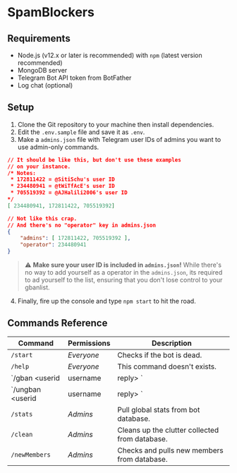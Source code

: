 # SpamBlockers

## Requirements
* Node.js (v12.x or later is recommended) with `npm` (latest version recommended)
* MongoDB server
* Telegram Bot API token from BotFather
* Log chat (optional)

## Setup
1. Clone the Git repository to your machine then install dependencies.
2. Edit the `.env.sample` file and save it as `.env`.
3. Make a `admins.json` file with Telegram user IDs of admins you want to use admin-only commands.
```json
// It should be like this, but don't use these examples
// on your instance.
/* Notes:
 * 172811422 = @SitiSchu's user ID
 * 234480941 = @tWiTfAcE's user ID
 * 705519392 = @AJHalili2006's user ID
*/
[ 234480941, 172811422, 705519392]

// Not like this crap.
// And there's no "operator" key in admins.json
{
    "admins": [ 172811422, 705519392 ],
    "operator": 234480941
}
```
> :warning: **Make sure your user ID is included in `admins.json`!** While there's no
way to add yourself as a operator in the `admins.json`, its required to ad yourself to the list,
ensuring that you don't lose control to your gbanlist.
4. Finally, fire up the console and type `npm start` to hit the road.

## Commands Reference
| Command | Permissions | Description |
| ----- | ----- | ----- |
| `/start` | _Everyone_ | Checks if the bot is dead. |
| `/help` | _Everyone_ | This command doesn't exists. |
| `/gban <userid|username|reply> <reason>`  | _Admins_ | Globally bans a user with a valid reason. |
| `/ungban <userid|username|reply> <reason>`| _Admins_ | Globally unbans a user. |
| `/stats` | _Admins_ | Pull global stats from bot database. |
| `/clean` | _Admins_ | Cleans up the clutter collected from database.
| `/newMembers` | _Admins_ | Checks and pulls new members from database. |